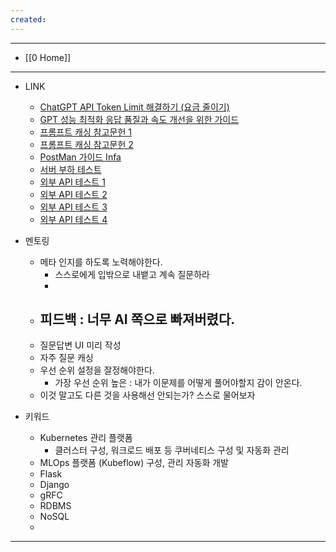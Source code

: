 ```yaml
---
created:
---
```

---
- [[0 Home]]

---

- LINK
	- [ChatGPT API Token Limit 해결하기 (요금 줄이기)](https://velog.io/@noh0907/ChatGPT-API-Token-Limit-%ED%95%B4%EA%B2%B0%ED%95%98%EA%B8%B0-%EC%9A%94%EA%B8%88-%EC%A4%84%EC%9D%B4%EA%B8%B0)
	- [GPT 성능 최적화 응답 품질과 속도 개선을 위한 가이드](https://doitevery.com/entry/ChatGPT-%EC%84%B1%EB%8A%A5-%EC%B5%9C%EC%A0%81%ED%99%94-%EC%9D%91%EB%8B%B5-%ED%92%88%EC%A7%88%EA%B3%BC-%EC%86%8D%EB%8F%84-%EA%B0%9C%EC%84%A0%EC%9D%84-%EC%9C%84%ED%95%9C-%EA%B0%80%EC%9D%B4%EB%93%9C#google_vignette)
	- [프롬프트 캐싱 참고문헌 1](https://docs.anthropic.com/ko/docs/build-with-claude/prompt-caching)
	- [프롬프트 캐싱 참고문헌 2](https://wikidocs.net/262049)
	- [PostMan 가이드 Infa](https://inpa.tistory.com/entry/POSTMAN-%F0%9F%92%BD-%ED%8F%AC%EC%8A%A4%ED%8A%B8%EB%A7%A8-%EC%82%AC%EC%9A%A9%EB%B2%95-API-%ED%85%8C%EC%8A%A4%ED%8A%B8-%EC%9E%90%EB%8F%99%ED%99%94-%EA%B3%A0%EA%B8%89-%ED%99%9C%EC%9A%A9%EA%B9%8C%EC%A7%80#%ED%85%8C%EC%8A%A4%ED%8A%B8_%EC%A3%BC%EA%B8%B0_%EC%9E%90%EB%8F%99%ED%99%94_monitor_collection)
	- [서버 부하 테스트](https://velog.io/@kimhalin/%EC%84%9C%EB%B2%84-%EB%B6%80%ED%95%98-%ED%85%8C%EC%8A%A4%ED%8A%B8-K6)
	- [외부 API 테스트 1](https://velog.io/@kyle/%EC%99%B8%EB%B6%80-API%EB%A5%BC-%EC%96%B4%EB%96%BB%EA%B2%8C-%ED%85%8C%EC%8A%A4%ED%8A%B8-%ED%95%A0-%EA%B2%83%EC%9D%B8%EA%B0%80)
	- [외부 API 테스트 2](https://velog.io/@jmjmjmz732002/%EC%99%B8%EB%B6%80-API-%EC%84%9C%EB%B2%84%EB%8A%94-mocking%ED%95%98%EC%97%AC-%ED%85%8C%EC%8A%A4%ED%8A%B8%ED%95%B4%EC%95%BC-%ED%95%9C%EB%8B%A4)
	- [외부 API 테스트 3](https://jojoldu.tistory.com/341)
	- [외부 API 테스트 4](https://minnseong.tistory.com/26)

- 멘토링
	- 메타 인지를 하도록 노력해야한다.
		- 스스로에게 입밖으로 내뱉고 계속 질문하라
		- 
	- 피드백 : 너무 AI 쪽으로 빠져버렸다.
		- 
	- 질문답변 UI 미리 작성
	- 자주 질문 캐싱
	- 우선 순위 설정을 잘정해야한다.
		- 가장 우선 순위 높은 : 내가 이문제를 어떻게 풀어야할지 감이 안온다.
	- 이것 말고도 다른 것을 사용해선 안되는가? 스스로 물어보자

- 키워드
	- Kubernetes 관리 플랫폼
		- 클러스터 구성, 워크로드 배포 등 쿠버네티스 구성 및 자동화 관리
	- MLOps 플랫폼 (Kubeflow) 구성, 관리 자동화 개발
	- Flask
	- Django
	- gRFC
	- RDBMS
	- NoSQL
	- 












---